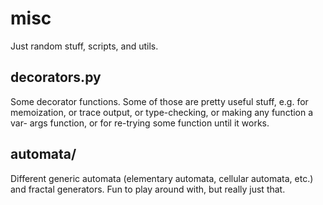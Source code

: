 # misc
Just random stuff, scripts, and utils.

decorators.py
-------------
Some decorator functions. Some of those are pretty useful stuff, e.g. for
memoization, or trace output, or type-checking, or making any function a var-
args function, or for re-trying some function until it works.

automata/
---------
Different generic automata (elementary automata, cellular automata, etc.) and
fractal generators. Fun to play around with, but really just that.